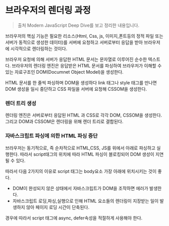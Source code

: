 # 브라우저의 렌더링 과정

> 출처 Modern JavaScript Deep Dive를 보고 정리한 내용입니다.

브라우저의 핵심 기능은 필요한 리소스(Html, Css, js, 이미지,폰트등의 정적 파일 또는 서버가 동적으로 생성한 데이터)를 서버에 요청하고 서버로부터 응답을 받아 브라우저에 시각적으로 렌더링하는 것이다.

브라우저 요청에 의해 서버가 응답한 HTML 문서는 문자열로 이루어진 순수한 텍스트다. 브라우저의 렌더링 엔진은 응답받은 HTML 문서를 파싱하여 브라우저가 이해할 수 있는 자료구조인 DOM(Documnet Object Model)을 생성한다.

HTML 문서를 한 줄씩 파싱하며 DOM을 생성하다 link 태그나 style 태그를 만나면 DOM 생성을 일시 중단하고 CSS 파일을 서버에 요청해 CSSOM을 생성한다.

### 렌더 트리 생성

렌더링 엔진은 서버로부터 응답된 HTML 과 CSS로 각각 DOM, CSSOM을 생성한다. 그리고 DOM과 CSSOM은 렌더링을 위해 렌더 트리로 결합된다.

### 자바스크립트 파싱에 의한 HTML 파싱 중단

브라우저는 동기적으로, 즉 순차적으로 HTML,CSS, JS를 위에서 아래로 파싱하고 실행한다. 따라서 script태그의 위치에 따라 HTML 파싱이 블로킹되어 DOM 생성이 지연될 수 있다.

따라서 다음 2가지의 이유로 script 태그는 body요소 가장 아래에 위치시키는 것이 좋다.

-   DOM이 완성되지 않은 상태에서 자바스크립트가 DOM을 조작하면 에러가 발생한다.
-   자바스크립트 로딩,파싱,실행으로 인해 HTML 요소들의 렌더링이 지장받는 일이 발생하지 않아 페이지 로딩 시간이 단축된다.

경우에 따라서 script 태그에 async, defer속성을 적절하게 사용해야 한다.
